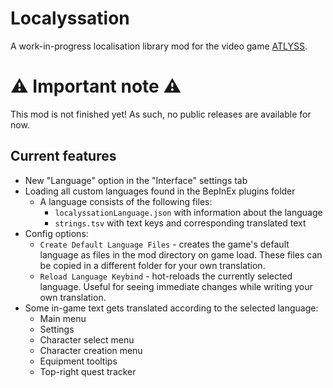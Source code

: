 # Localyssation
A work-in-progress localisation library mod for the video game [ATLYSS](https://store.steampowered.com/app/2768430/ATLYSS/).

# :warning: Important note :warning:
This mod is not finished yet! As such, no public releases are available for now.

## Current features
* New "Language" option in the "Interface" settings tab
* Loading all custom languages found in the BepInEx plugins folder
  * A language consists of the following files:
    * `localyssationLanguage.json` with information about the language
    * `strings.tsv` with text keys and corresponding translated text
* Config options:
  * `Create Default Language Files` - creates the game's default language as files in the mod directory on game load. These files can be copied in a different folder for your own translation.
  * `Reload Language Keybind` - hot-reloads the currently selected language. Useful for seeing immediate changes while writing your own translation.
* Some in-game text gets translated according to the selected language:
  * Main menu
  * Settings
  * Character select menu
  * Character creation menu
  * Equipment tooltips
  * Top-right quest tracker
